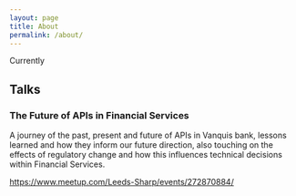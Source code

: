 ```yaml
---
layout: page
title: About
permalink: /about/
---
```


Currently

## Talks

### The Future of APIs in Financial Services

A journey of the past, present and future of APIs in Vanquis bank, lessons learned and how they inform our future direction, also touching on the effects of regulatory change and how this influences technical decisions within Financial Services.


https://www.meetup.com/Leeds-Sharp/events/272870884/
